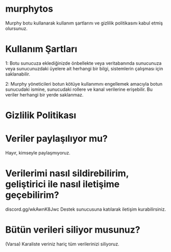 # murphytos
Murphy botu kullanarak kullanım şartlarını ve gizlilik politikasını kabul etmiş olursunuz.

# Kullanım Şartları
1: Botu sunucuza eklediğinizde önbellekte veya veritabanında sunucunuza veya sunucunuzdaki üyelere ait herhangi bir bilgi, sistemlerin çalışması için saklanabilir.

2: Murphy yöneticileri botun kötüye kullanımını engellemek amacıyla botun sunucudaki ismine, sunucudaki rollere ve kanal verilerine erişebilir. Bu veriler herhangi bir yerde saklanmaz.


# Gizlilik Politikası

# Veriler paylaşılıyor mu?
Hayır, kimseyle paylaşmıyoruz.

# Verilerimi nasıl sildirebilirim, geliştirici ile nasıl iletişime geçebilirim?
discord.gg/wkAwnK8Jwc 
Destek sunucusuna katılarak iletişim kurabilirsiniz.

# Bütün verileri siliyor musunuz?
(Varsa) Karaliste veriniz hariç tüm verilerinizi siliyoruz.
